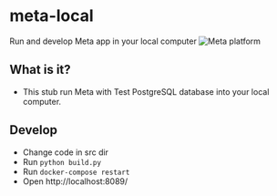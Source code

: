 # meta-local
Run and develop Meta app in your local computer
![Meta platform](https://rwstatic.ru/h/meta/avatar.png)

## What is it?
- This stub run Meta with Test PostgreSQL database into your local computer.

## Develop
- Change code in src dir
- Run `python build.py`
- Run `docker-compose restart`
- Open http://localhost:8089/